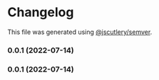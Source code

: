 # Changelog

This file was generated using [@jscutlery/semver](https://github.com/jscutlery/semver).

### 0.0.1 (2022-07-14)

### 0.0.1 (2022-07-14)
